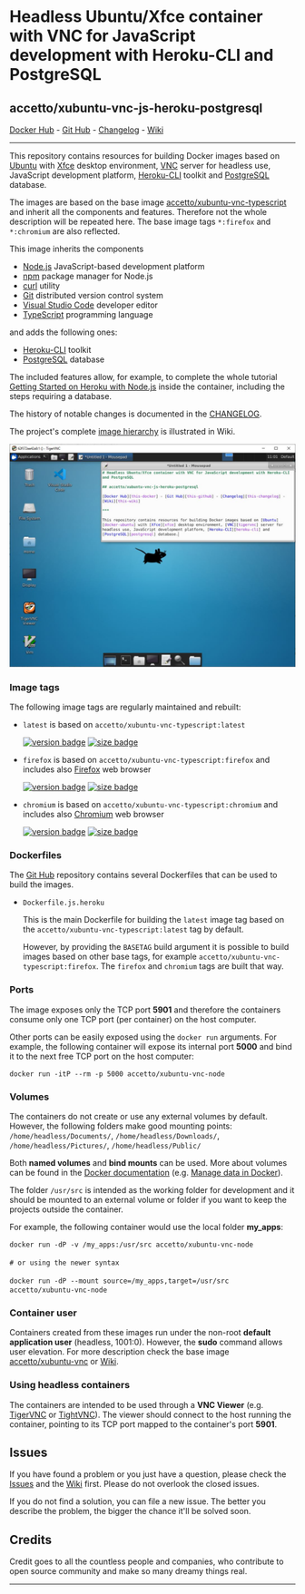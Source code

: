 # Headless Ubuntu/Xfce container with VNC for JavaScript development with Heroku-CLI and PostgreSQL

## accetto/xubuntu-vnc-js-heroku-postgresql

[Docker Hub][this-docker] - [Git Hub][this-github] - [Changelog][this-changelog] - [Wiki][this-wiki]

***

This repository contains resources for building Docker images based on [Ubuntu][docker-ubuntu] with [Xfce][xfce] desktop environment, [VNC][tigervnc] server for headless use, JavaScript development platform, [Heroku-CLI][heroku-cli] toolkit and [PostgreSQL][postgresql] database.

The images are based on the base image [accetto/xubuntu-vnc-typescript][accetto-docker-xubuntu-vnc-typescript] and inherit all the components and features. Therefore not the whole description will be repeated here. The base image tags `*:firefox` and `*:chromium` are also reflected.

This image inherits the components

- [Node.js][nodejs] JavaScript-based development platform
- [npm][npm] package manager for Node.js
- [curl][curl] utility
- [Git][git] distributed version control system
- [Visual Studio Code][vscode] developer editor
- [TypeScript][typescript] programming language

and adds the following ones:

- [Heroku-CLI][heroku-cli] toolkit
- [PostgreSQL][postgresql] database

The included features allow, for example, to complete the whole tutorial [Getting Started on Heroku with Node.js][heroku-getting-started-tutorial] inside the container, including the steps requiring a database.

The history of notable changes is documented in the [CHANGELOG][this-changelog].

The project's complete [image hierarchy][this-wiki-image-hierarchy] is illustrated in Wiki.

![container-screenshot][this-screenshot-container]

### Image tags

The following image tags are regularly maintained and rebuilt:

- `latest` is based on `accetto/xubuntu-vnc-typescript:latest`  

    [![version badge](https://images.microbadger.com/badges/version/accetto/xubuntu-vnc-js-heroku-postgresql:latest.svg)](https://microbadger.com/images/accetto/xubuntu-vnc-js-heroku-postgresql:latest "Get your own version badge on microbadger.com") [![size badge](https://images.microbadger.com/badges/image/accetto/xubuntu-vnc-js-heroku-postgresql:latest.svg)](https://microbadger.com/images/accetto/xubuntu-vnc-js-heroku-postgresql:latest "Get your own image badge on microbadger.com")

- `firefox` is based on `accetto/xubuntu-vnc-typescript:firefox` and includes also [Firefox][firefox] web browser  

    [![version badge](https://images.microbadger.com/badges/version/accetto/xubuntu-vnc-js-heroku-postgresql:firefox.svg)](https://microbadger.com/images/accetto/xubuntu-vnc-js-heroku-postgresql:firefox "Get your own version badge on microbadger.com") [![size badge](https://images.microbadger.com/badges/image/accetto/xubuntu-vnc-js-heroku-postgresql:firefox.svg)](https://microbadger.com/images/accetto/xubuntu-vnc-js-heroku-postgresql:firefox "Get your own image badge on microbadger.com")

- `chromium` is based on `accetto/xubuntu-vnc-typescript:chromium` and includes also [Chromium][chromium] web browser  

    [![version badge](https://images.microbadger.com/badges/version/accetto/xubuntu-vnc-js-heroku-postgresql:chromium.svg)](https://microbadger.com/images/accetto/xubuntu-vnc-js-heroku-postgresql:chromium "Get your own version badge on microbadger.com") [![size badge](https://images.microbadger.com/badges/image/accetto/xubuntu-vnc-js-heroku-postgresql:chromium.svg)](https://microbadger.com/images/accetto/xubuntu-vnc-js-heroku-postgresql:chromium "Get your own image badge on microbadger.com")

### Dockerfiles

The [Git Hub][this-github-xubuntu-vnc-heroku] repository contains several Dockerfiles that can be used to build the images.

- `Dockerfile.js.heroku`  
  
  This is the main Dockerfile for building the `latest` image tag based on the `accetto/xubuntu-vnc-typescript:latest` tag by default.

  However, by providing the `BASETAG` build argument it is possible to build images based on other base tags, for example `accetto/xubuntu-vnc-typescript:firefox`. The `firefox` and `chromium` tags are built that way.

### Ports

The image exposes only the TCP port **5901** and therefore the containers consume only one TCP port (per container) on the host computer.

Other ports can be easily exposed using the `docker run` arguments. For example, the following container will expose its internal port **5000** and bind it to the next free TCP port on the host computer:

```shell
docker run -itP --rm -p 5000 accetto/xubuntu-vnc-node
```

### Volumes

The containers do not create or use any external volumes by default. However, the following folders make good mounting points: `/home/headless/Documents/`, `/home/headless/Downloads/`, `/home/headless/Pictures/`, `/home/headless/Public/`

Both **named volumes** and **bind mounts** can be used. More about volumes can be found in the [Docker documentation][docker-doc] (e.g. [Manage data in Docker][docker-doc-managing-data]).

The folder `/usr/src` is intended as the working folder for development and it should be mounted to an external volume or folder if you want to keep the projects outside the container.

For example, the following container would use the local folder **my_apps**:

```shell
docker run -dP -v /my_apps:/usr/src accetto/xubuntu-vnc-node

# or using the newer syntax

docker run -dP --mount source=/my_apps,target=/usr/src accetto/xubuntu-vnc-node
```

### Container user

Containers created from these images run under the non-root **default application user** (headless, 1001:0). However, the **sudo** command allows user elevation. For more description check the base image [accetto/xubuntu-vnc][accetto-docker-xubuntu-vnc] or [Wiki][this-wiki].

### Using headless containers

The containers are intended to be used through a **VNC Viewer** (e.g. [TigerVNC][tigervnc] or [TightVNC][tightvnc]). The viewer should connect to the host running the container, pointing to its TCP port mapped to the container's port **5901**.

## Issues

If you have found a problem or you just have a question, please check the [Issues][this-issues] and the [Wiki][this-wiki] first. Please do not overlook the closed issues.

If you do not find a solution, you can file a new issue. The better you describe the problem, the bigger the chance it'll be solved soon.

## Credits

Credit goes to all the countless people and companies, who contribute to open source community and make so many dreamy things real.

***

[this-docker]: https://hub.docker.com/r/accetto/xubuntu-vnc-js-heroku-postgresql
[this-github-xubuntu-vnc-heroku]: https://github.com/accetto/xubuntu-vnc/tree/master/docker/xubuntu-vnc-heroku

[this-github]: https://github.com/accetto/xubuntu-vnc/
[this-changelog]: https://github.com/accetto/xubuntu-vnc/blob/master/CHANGELOG.md

[this-wiki]: https://github.com/accetto/xubuntu-vnc/wiki
[this-wiki-image-hierarchy]: https://github.com/accetto/xubuntu-vnc/wiki/Image-hierarchy

[this-issues]: https://github.com/accetto/xubuntu-vnc/issues

[this-screenshot-container]: https://raw.githubusercontent.com/accetto/xubuntu-vnc/master/docker/xubuntu-vnc-heroku/xubuntu-vnc-heroku.jpg

[accetto-docker-xubuntu-vnc]: https://hub.docker.com/r/accetto/xubuntu-vnc/
[accetto-docker-xubuntu-vnc-typescript]: https://hub.docker.com/r/accetto/xubuntu-vnc-typescript

[docker-doc]: https://docs.docker.com/
[docker-doc-managing-data]: https://docs.docker.com/storage/

[docker-ubuntu]: https://hub.docker.com/_/ubuntu/
[tigervnc]: http://tigervnc.org
[tightvnc]: http://www.tightvnc.com
[xfce]: http://www.xfce.org

[chromium]: https://www.chromium.org/Home
[curl]: http://manpages.ubuntu.com/manpages/bionic/man1/curl.1.html
[firefox]: https://www.mozilla.org
[git]: https://git-scm.com/
[heroku-cli]: https://devcenter.heroku.com/articles/heroku-cli
[heroku-getting-started-tutorial]: https://devcenter.heroku.com/articles/getting-started-with-nodejs
[nodejs]: https://nodejs.org/en/
[npm]: https://www.npmjs.com/
[postgresql]: https://www.postgresql.org/
[typescript]: https://www.typescriptlang.org/
[vscode]: https://code.visualstudio.com/
